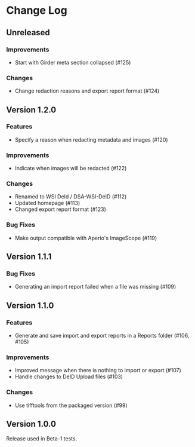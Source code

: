 # Change Log

## Unreleased

### Improvements
- Start with Girder meta section collapsed (#125)

### Changes
- Change redaction reasons and export report format (#124)

## Version 1.2.0

### Features
- Specify a reason when redacting metadata and images (#120)

### Improvements
- Indicate when images will be redacted (#122)

### Changes
- Renamed to WSI DeId / DSA-WSI-DeID (#112)
- Updated homepage (#113)
- Changed export report format (#123)

### Bug Fixes
- Make output compatible with Aperio's ImageScope (#119)

## Version 1.1.1

### Bug Fixes
- Generating an import report failed when a file was missing (#109)

## Version 1.1.0

### Features
- Generate and save import and export reports in a Reports folder (#106, #105)

### Improvements
- Improved message when there is nothing to import or export (#107)
- Handle changes to DeID Upload files (#103)

### Changes
- Use tifftools from the packaged version (#99)

## Version 1.0.0

Release used in Beta-1 tests.

